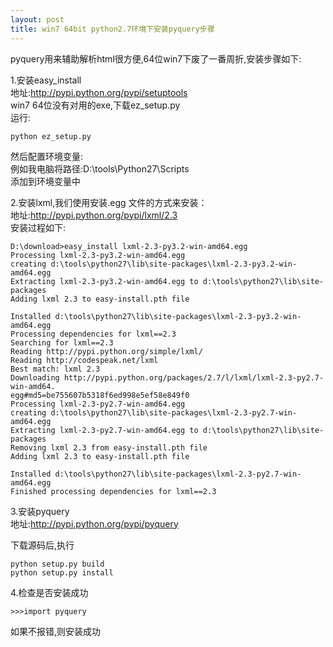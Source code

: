 ```yaml
---
layout: post
title: win7 64bit python2.7环境下安装pyquery步骤
---
```


pyquery用来辅助解析html很方便,64位win7下废了一番周折,安装步骤如下:

1.安装easy_install<br>
地址:<http://pypi.python.org/pypi/setuptools><br>
win7 64位没有对用的exe,下载ez_setup.py<br>
运行: 

    python ez_setup.py

然后配置环境变量:<br>
例如我电脑将路径:D:\tools\Python27\Scripts<br>
添加到环境变量中

2.安装lxml,我们使用安装.egg 文件的方式来安装：<br>
地址:http://pypi.python.org/pypi/lxml/2.3<br>
安装过程如下:

    D:\download>easy_install lxml-2.3-py3.2-win-amd64.egg
    Processing lxml-2.3-py3.2-win-amd64.egg
    creating d:\tools\python27\lib\site-packages\lxml-2.3-py3.2-win-amd64.egg
    Extracting lxml-2.3-py3.2-win-amd64.egg to d:\tools\python27\lib\site-packages
    Adding lxml 2.3 to easy-install.pth file

    Installed d:\tools\python27\lib\site-packages\lxml-2.3-py3.2-win-amd64.egg
    Processing dependencies for lxml==2.3
    Searching for lxml==2.3
    Reading http://pypi.python.org/simple/lxml/
    Reading http://codespeak.net/lxml
    Best match: lxml 2.3
    Downloading http://pypi.python.org/packages/2.7/l/lxml/lxml-2.3-py2.7-win-amd64.
    egg#md5=be755607b5318f6ed998e5ef58e849f0
    Processing lxml-2.3-py2.7-win-amd64.egg
    creating d:\tools\python27\lib\site-packages\lxml-2.3-py2.7-win-amd64.egg
    Extracting lxml-2.3-py2.7-win-amd64.egg to d:\tools\python27\lib\site-packages
    Removing lxml 2.3 from easy-install.pth file
    Adding lxml 2.3 to easy-install.pth file

    Installed d:\tools\python27\lib\site-packages\lxml-2.3-py2.7-win-amd64.egg
    Finished processing dependencies for lxml==2.3

3.安装pyquery<br>
地址:<http://pypi.python.org/pypi/pyquery>

下载源码后,执行

    python setup.py build
    python setup.py install

4.检查是否安装成功

    >>>import pyquery

如果不报错,则安装成功
